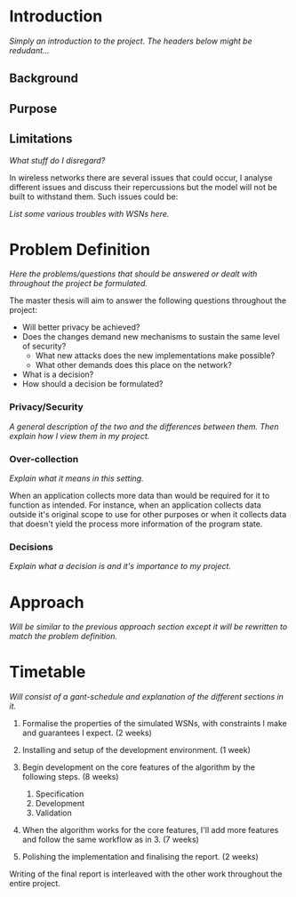
# Introduction

_Simply an introduction to the project. The headers below might be redudant..._

## Background

## Purpose

## Limitations

_What stuff do I disregard?_

In wireless networks there are several issues that could occur, I analyse different issues and discuss their repercussions but the model will not be built to withstand them. Such issues could be:

_List some various troubles with WSNs here._

# Problem Definition
_Here the problems/questions that should be answered or dealt with throughout the project be formulated._

The master thesis will aim to answer the following questions throughout the project:

* Will better privacy be achieved?
* Does the changes demand new mechanisms to sustain the same level of security? 
  * What new attacks does the new implementations make possible?
  * What other demands does this place on the network?
* What is a decision?
* How should a decision be formulated?

### Privacy/Security

_A general description of the two and the differences between them. Then explain how I view them in my project._


### Over-collection
_Explain what it means in this setting._

When an application collects more data than would be required for it to function as intended. For instance, when an application collects data outside it's original scope to use for other purposes or when it collects data that doesn't yield the process more information of the program state.

### Decisions 

_Explain what a decision is and it's importance to my project._

# Approach

_Will be similar to the previous approach section except it will be rewritten to match the problem definition._

# Timetable

_Will consist of a gant-schedule and explanation of the different sections in it._

1. Formalise the properties of the simulated WSNs, with constraints I make and guarantees I expect. (2 weeks)

2. Installing and setup of the development environment. (1 week) 

3. Begin development on the core features of the algorithm by the following steps. (8 weeks)
    1. Specification
    2. Development
    3. Validation

4. When the algorithm works for the core features, I'll add more features and follow the same workflow as in 3. (7 weeks)

5. Polishing the implementation and finalising the report. (2 weeks)

Writing of the final report is interleaved with the other work throughout the entire project.
